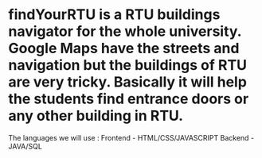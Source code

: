 # findYourRTU is a RTU buildings navigator for the whole university.  Google Maps have the streets and navigation but the buildings of RTU are very tricky. Basically it will help the students find entrance doors or any other building in RTU.

The languages we will use : Frontend - HTML/CSS/JAVASCRIPT
			    Backend - JAVA/SQL
